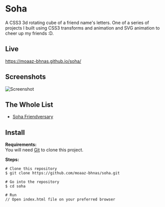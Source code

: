 # Soha
A CSS3 3d rotating cube of a friend name's letters. One of a series of projects I built using CSS3 transforms and animation and SVG animation to cheer up my friends :D.

## Live
https://moaaz-bhnas.github.io/soha/

## Screenshots
![Screenshot](https://i.ibb.co/jDnjRX9/2018-12-30-17-00-moaaz-bhnas-github-io.png)

## The Whole List
- [Soha Friendversary](https://github.com/moaaz-bhnas/soha-friendversary#friendversary)

## Install
<b>Requirements:</b>  
You will need [Git](https://git-scm.com/) to clone this project.  

<b>Steps:</b>
```
# Clone this repository
$ git clone https://github.com/moaaz-bhnas/soha.git

# Go into the repository
$ cd soha

# Run
// Open index.html file on your preferred browser
```
